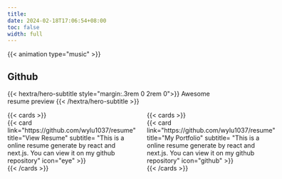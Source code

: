 ```yaml
---
title: 
date: 2024-02-18T17:06:54+08:00
toc: false
width: full
---
```


<!-- hamster-->
{{< animation type="music" >}}

## Github
{{< hextra/hero-subtitle style="margin:.3rem 0 2rem 0">}}
  Awesome resume preview
{{< /hextra/hero-subtitle >}}
<div style="display: grid; grid-template-columns: 1fr 1fr; gap: 25px;">
  <div>
  {{< cards >}}
    <div style="grid-column: 1 / span 3">
    {{< card 
        link="https://github.com/wylu1037/resume" 
        title="View Resume" 
        subtitle= "This is a online resume generate by react and next.js. You can view it on my github repository" 
        icon="eye" >}}
    </div>
  {{< /cards >}}
  </div>
  <div>
  {{< cards >}}
    <div style="grid-column: 1 / span 3">  
    {{< card 
        link="https://github.com/wylu1037/resume" 
        title="My Portfolio" 
        subtitle= "This is a online resume generate by react and next.js. You can view it on my github repository" 
        icon="github" >}}
    </div>
  {{< /cards >}}
  </div>
</div>

<!--
## Template
{{< hextra/hero-subtitle style="margin:.3rem 0 2rem 0">}}
  Awesome resume preview
{{< /hextra/hero-subtitle >}}

<div style="display: grid; grid-template-columns: 1fr 1fr; gap: 25px;">
  <div>
  {{< cards >}}
    <div style="grid-column: 1 / span 3">
      {{< card 
        link="https://preview.themeforest.net/item/vcard-resume-cv-portfolio/full_screen_preview/24217972" 
        title="Food" 
        image="https://source.unsplash.com/featured/800x600?food" 
        subtitle="From simple home-cooked dinners at home, to tasting new dishes while traveling — food connects us all. This category examines the world of food photography, with shots of everything from summer picnics in the park to decadent deserts." >}}
    </div>
  {{< /cards >}}
  </div>
  <div>
  {{< cards >}}
    <div style="grid-column: 1 / span 3">  
      {{< card 
        link="https://preview.themeforest.net/item/leven-cv-resume-template/full_screen_preview/26318548" 
        title="Nature" 
        image="https://source.unsplash.com/featured/800x600?nature" 
        subtitle="Nature's wonders take center stage in this category, where photographers capture the breathtaking landscapes, diverse flora and fauna, and mesmerizing natural phenomena that adorn our planet. From grand vistas to macro shots, these images transport viewers into the heart of the great outdoors." >}}
    </div>
  {{< /cards >}}
  </div>
</div>
-->

